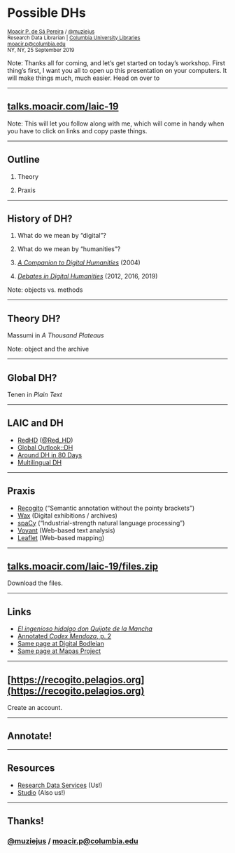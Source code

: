 # Possible DHs

<small><a href="http://moacir.com">Moacir P. de Sá Pereira</a> / <a href="http://twitter.com/muziejus">@muziejus</a><br />
Research Data Librarian | <a href="http://library.columbia.edu">Columbia University Libraries</a><br />
moacir.p@columbia.edu<br />
NY, NY, 25 September 2019</small>

Note: Thanks all for coming, and let’s get started on today’s workshop. First
thing’s first, I want you all to open up this presentation on your computers.
It will make things much, much easier. Head on over to 

---

## [talks.moacir.com/laic-19](http://talks.moacir.com/laic-19)

Note: This will let you follow along with me, which will come in handy when
you have to click on links and copy paste things.

---

## Outline

1. Theory

2. Praxis

---

## History of DH?

1. What do we mean by “digital”?

2. What do we mean by “humanities”?

3. [_A Companion to Digital Humanities_](http://www.digitalhumanities.org/companion/) (2004)

4. [_Debates in Digital Humanities_](https://dhdebates.gc.cuny.edu/) (2012, 2016, 2019)

Note: objects vs. methods

---

## Theory DH?

Massumi in _A Thousand Plateaus_

Note: object and the archive

---

## Global DH?

Tenen in _Plain Text_

---

## LAIC and DH

* [RedHD](http://www.humanidadesdigitales.net/) ([@Red_HD](https://twitter.com/red_hd))
* [Global Outlook::DH](http://www.globaloutlookdh.org/)
* [Around DH in 80 Days](http://www.arounddh.org/)
* [Multilingual DH](http://multilingualdh.org)

---

## Praxis

* [Recogito](https://recogito.pelagios.org/) (“Semantic annotation without the pointy brackets”)
* [Wax](https://minicomp.github.io/wax/) (Digital exhibitions / archives)
* [spaCy](https://spacy.io/) (“Industrial-strength natural language processing”)
* [Voyant](https://voyant-tools.org/) (Web-based text analysis)
* [Leaflet](http://leafletjs.com) (Web-based mapping)


---

## [talks.moacir.com/laic-19/files.zip](http://talks.moacir.com/laic-19/files.zip)

Download the files.

---

## Links

* [_El ingenioso hidalgo don Quijote de la Mancha_](https://www.gutenberg.org/ebooks/2000)
* [Annotated _Codex Mendoza_, p.  2](https://codicemendoza.inah.gob.mx/index.php?lang=spanish&folio_number=8&type=r&section=t)
* [Same page at Digital Bodleian](https://digital.bodleian.ox.ac.uk/inquire/Discover/Search/#/?p=c+0,t+,rsrs+0,rsps+10,fa+,so+ox%3Asort%5Easc,scids+,pid+2fea788e-2aa2-4f08-b6d9-648c00486220,vi+f4543073-51d3-4fbc-994e-a7080afebc8a)
* [Same page at Mapas Project](https://mapas.uoregon.edu/mend/elements/mend2r/000)

---

## [https://recogito.pelagios.org](https://recogito.pelagios.org)

Create an account.

---

## Annotate!

---

## Resources

* [Research Data Services](https://library.columbia.edu/services/research-data-services.html)
(Us!)
* [Studio](https://studio.cul.columbia.edu/) (Also us!)

---

## Thanks!
### [@muziejus](http://twitter.com/muziejus) / moacir.p@columbia.edu
